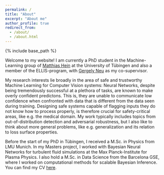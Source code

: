 ```yaml
---
permalink: /
title: "About"
excerpt: "About me"
author_profile: true
redirect_from: 
  - /about/
  - /about.html
---
```


{% include base_path %}

Welcome to my website! I am currently a PhD student in the Machine-Learning group of [Matthias Hein](https://uni-tuebingen.de/fakultaeten/mathematisch-naturwissenschaftliche-fakultaet/fachbereiche/informatik/lehrstuehle/maschinelles-lernen/team/prof-dr-matthias-hein/) at the University of Tübingen and also a member of the ELLIS-program, with [Gergely Neu](http://cs.bme.hu/~gergo/) as my co-supervisor. 

My research interests lie broadly in the area of safe and trustworthy Machine Learning for Computer Vision systems: Neural Networks, despite being tremendously successful at a plethora of tasks, are known to make overly confident predictons. This is, they are unable to communicate low confidence when confronted with data that is different from the data seen during training. Designing safe systems capable of flagging inputs they do not know how to process properly, is therefore crucial for safety-critical areas, like e.g. the medical domain. My work typically includes topics from out-of-distribution detection and adversarial robustness, but I also like to think about more general problems, like e.g. generalization and its relation to loss surface properties. 

Before the start of my PhD in Tübingen, I received a M.Sc. in Physics from LMU Munich. In my Masters project, I worked with Bayesian Neural Networks for turbulent fluid simulations at the Max Planck-Institute for Plasma Physics. I also hold a M.Sc. in Data Science from the Barcelona GSE, where I worked on computational methods for scalable Bayesian Inference. You can find my CV [here](https://muellerm-95.github.io/files/CV.pdf).
